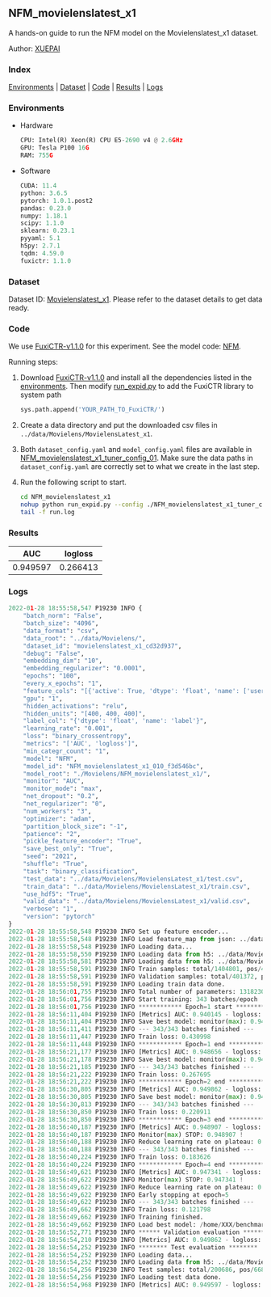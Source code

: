 ## NFM_movielenslatest_x1

A hands-on guide to run the NFM model on the Movielenslatest_x1 dataset.

Author: [XUEPAI](https://github.com/xue-pai)

### Index
[Environments](#Environments) | [Dataset](#Dataset) | [Code](#Code) | [Results](#Results) | [Logs](#Logs)

### Environments
+ Hardware

  ```python
  CPU: Intel(R) Xeon(R) CPU E5-2690 v4 @ 2.6GHz
  GPU: Tesla P100 16G
  RAM: 755G

  ```

+ Software

  ```python
  CUDA: 11.4
  python: 3.6.5
  pytorch: 1.0.1.post2
  pandas: 0.23.0
  numpy: 1.18.1
  scipy: 1.1.0
  sklearn: 0.23.1
  pyyaml: 5.1
  h5py: 2.7.1
  tqdm: 4.59.0
  fuxictr: 1.1.0
  ```

### Dataset
Dataset ID: [Movielenslatest_x1](https://github.com/openbenchmark/BARS/blob/master/ctr_prediction/datasets/MovieLens/README.md#Movielenslatest_x1). Please refer to the dataset details to get data ready.

### Code

We use [FuxiCTR-v1.1.0](https://github.com/xue-pai/FuxiCTR/tree/v1.1.0) for this experiment. See the model code: [NFM](https://github.com/xue-pai/FuxiCTR/blob/v1.1.0/fuxictr/pytorch/models/NFM.py).

Running steps:

1. Download [FuxiCTR-v1.1.0](https://github.com/xue-pai/FuxiCTR/archive/refs/tags/v1.1.0.zip) and install all the dependencies listed in the [environments](#environments). Then modify [run_expid.py](./run_expid.py#L5) to add the FuxiCTR library to system path
    
    ```python
    sys.path.append('YOUR_PATH_TO_FuxiCTR/')
    ```

2. Create a data directory and put the downloaded csv files in `../data/Movielens/MovielensLatest_x1`.

3. Both `dataset_config.yaml` and `model_config.yaml` files are available in [NFM_movielenslatest_x1_tuner_config_01](./NFM_movielenslatest_x1_tuner_config_01). Make sure the data paths in `dataset_config.yaml` are correctly set to what we create in the last step.

4. Run the following script to start.

    ```bash
    cd NFM_movielenslatest_x1
    nohup python run_expid.py --config ./NFM_movielenslatest_x1_tuner_config_01 --expid NFM_movielenslatest_x1_010_f3d546bc --gpu 0 > run.log &
    tail -f run.log
    ```

### Results

| AUC | logloss  |
|:--------------------:|:--------------------:|
| 0.949597 | 0.266413  |


### Logs
```python
2022-01-28 18:55:58,547 P19230 INFO {
    "batch_norm": "False",
    "batch_size": "4096",
    "data_format": "csv",
    "data_root": "../data/Movielens/",
    "dataset_id": "movielenslatest_x1_cd32d937",
    "debug": "False",
    "embedding_dim": "10",
    "embedding_regularizer": "0.0001",
    "epochs": "100",
    "every_x_epochs": "1",
    "feature_cols": "[{'active': True, 'dtype': 'float', 'name': ['user_id', 'item_id', 'tag_id'], 'type': 'categorical'}]",
    "gpu": "1",
    "hidden_activations": "relu",
    "hidden_units": "[400, 400, 400]",
    "label_col": "{'dtype': 'float', 'name': 'label'}",
    "learning_rate": "0.001",
    "loss": "binary_crossentropy",
    "metrics": "['AUC', 'logloss']",
    "min_categr_count": "1",
    "model": "NFM",
    "model_id": "NFM_movielenslatest_x1_010_f3d546bc",
    "model_root": "./Movielens/NFM_movielenslatest_x1/",
    "monitor": "AUC",
    "monitor_mode": "max",
    "net_dropout": "0.2",
    "net_regularizer": "0",
    "num_workers": "3",
    "optimizer": "adam",
    "partition_block_size": "-1",
    "patience": "2",
    "pickle_feature_encoder": "True",
    "save_best_only": "True",
    "seed": "2021",
    "shuffle": "True",
    "task": "binary_classification",
    "test_data": "../data/Movielens/MovielensLatest_x1/test.csv",
    "train_data": "../data/Movielens/MovielensLatest_x1/train.csv",
    "use_hdf5": "True",
    "valid_data": "../data/Movielens/MovielensLatest_x1/valid.csv",
    "verbose": "1",
    "version": "pytorch"
}
2022-01-28 18:55:58,548 P19230 INFO Set up feature encoder...
2022-01-28 18:55:58,548 P19230 INFO Load feature_map from json: ../data/Movielens/movielenslatest_x1_cd32d937/feature_map.json
2022-01-28 18:55:58,548 P19230 INFO Loading data...
2022-01-28 18:55:58,550 P19230 INFO Loading data from h5: ../data/Movielens/movielenslatest_x1_cd32d937/train.h5
2022-01-28 18:55:58,581 P19230 INFO Loading data from h5: ../data/Movielens/movielenslatest_x1_cd32d937/valid.h5
2022-01-28 18:55:58,591 P19230 INFO Train samples: total/1404801, pos/467878, neg/936923, ratio/33.31%, blocks/1
2022-01-28 18:55:58,591 P19230 INFO Validation samples: total/401372, pos/134225, neg/267147, ratio/33.44%, blocks/1
2022-01-28 18:55:58,591 P19230 INFO Loading train data done.
2022-01-28 18:56:01,755 P19230 INFO Total number of parameters: 1318230.
2022-01-28 18:56:01,756 P19230 INFO Start training: 343 batches/epoch
2022-01-28 18:56:01,756 P19230 INFO ************ Epoch=1 start ************
2022-01-28 18:56:11,404 P19230 INFO [Metrics] AUC: 0.940145 - logloss: 0.279049
2022-01-28 18:56:11,404 P19230 INFO Save best model: monitor(max): 0.940145
2022-01-28 18:56:11,411 P19230 INFO --- 343/343 batches finished ---
2022-01-28 18:56:11,447 P19230 INFO Train loss: 0.430998
2022-01-28 18:56:11,448 P19230 INFO ************ Epoch=1 end ************
2022-01-28 18:56:21,177 P19230 INFO [Metrics] AUC: 0.948656 - logloss: 0.259961
2022-01-28 18:56:21,178 P19230 INFO Save best model: monitor(max): 0.948656
2022-01-28 18:56:21,185 P19230 INFO --- 343/343 batches finished ---
2022-01-28 18:56:21,222 P19230 INFO Train loss: 0.267695
2022-01-28 18:56:21,222 P19230 INFO ************ Epoch=2 end ************
2022-01-28 18:56:30,805 P19230 INFO [Metrics] AUC: 0.949862 - logloss: 0.265737
2022-01-28 18:56:30,805 P19230 INFO Save best model: monitor(max): 0.949862
2022-01-28 18:56:30,813 P19230 INFO --- 343/343 batches finished ---
2022-01-28 18:56:30,850 P19230 INFO Train loss: 0.220911
2022-01-28 18:56:30,850 P19230 INFO ************ Epoch=3 end ************
2022-01-28 18:56:40,187 P19230 INFO [Metrics] AUC: 0.948907 - logloss: 0.290494
2022-01-28 18:56:40,187 P19230 INFO Monitor(max) STOP: 0.948907 !
2022-01-28 18:56:40,188 P19230 INFO Reduce learning rate on plateau: 0.000100
2022-01-28 18:56:40,188 P19230 INFO --- 343/343 batches finished ---
2022-01-28 18:56:40,224 P19230 INFO Train loss: 0.183626
2022-01-28 18:56:40,224 P19230 INFO ************ Epoch=4 end ************
2022-01-28 18:56:49,621 P19230 INFO [Metrics] AUC: 0.947341 - logloss: 0.361041
2022-01-28 18:56:49,622 P19230 INFO Monitor(max) STOP: 0.947341 !
2022-01-28 18:56:49,622 P19230 INFO Reduce learning rate on plateau: 0.000010
2022-01-28 18:56:49,622 P19230 INFO Early stopping at epoch=5
2022-01-28 18:56:49,622 P19230 INFO --- 343/343 batches finished ---
2022-01-28 18:56:49,662 P19230 INFO Train loss: 0.121798
2022-01-28 18:56:49,662 P19230 INFO Training finished.
2022-01-28 18:56:49,662 P19230 INFO Load best model: /home/XXX/benchmarks/Movielens/NFM_movielenslatest_x1/movielenslatest_x1_cd32d937/NFM_movielenslatest_x1_010_f3d546bc.model
2022-01-28 18:56:52,771 P19230 INFO ****** Validation evaluation ******
2022-01-28 18:56:54,210 P19230 INFO [Metrics] AUC: 0.949862 - logloss: 0.265737
2022-01-28 18:56:54,252 P19230 INFO ******** Test evaluation ********
2022-01-28 18:56:54,252 P19230 INFO Loading data...
2022-01-28 18:56:54,252 P19230 INFO Loading data from h5: ../data/Movielens/movielenslatest_x1_cd32d937/test.h5
2022-01-28 18:56:54,256 P19230 INFO Test samples: total/200686, pos/66850, neg/133836, ratio/33.31%, blocks/1
2022-01-28 18:56:54,256 P19230 INFO Loading test data done.
2022-01-28 18:56:54,968 P19230 INFO [Metrics] AUC: 0.949597 - logloss: 0.266413

```
